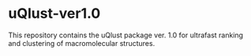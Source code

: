 # uQlust-ver1.0
This repository contains the uQlust package ver. 1.0  for ultrafast ranking and clustering of macromolecular structures. 
